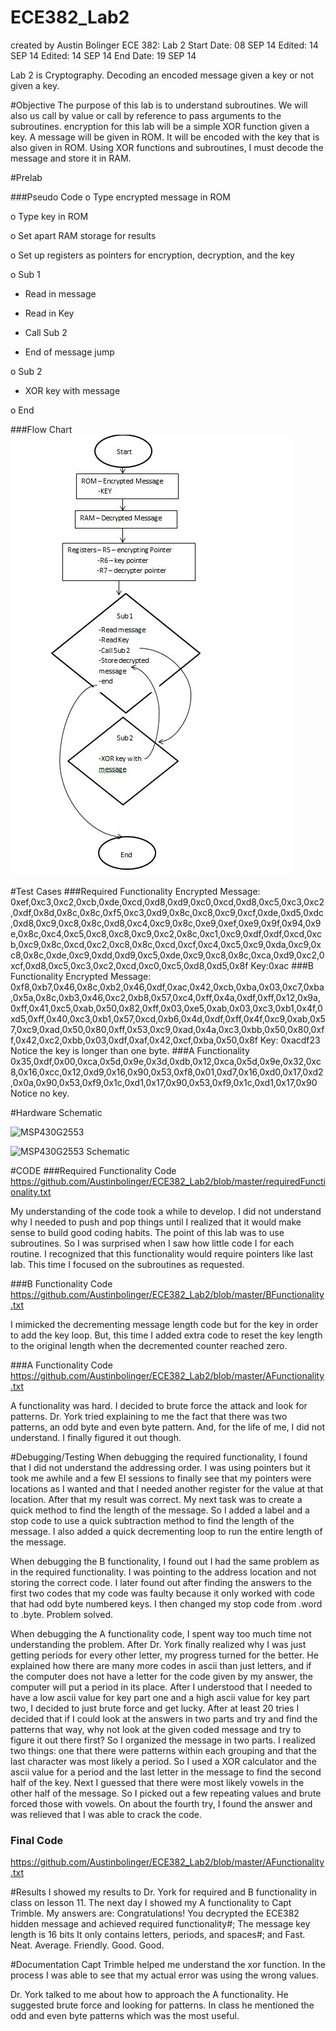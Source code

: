 ECE382_Lab2
===========
created by Austin Bolinger
ECE 382: Lab 2
Start Date: 08 SEP 14
Edited: 14 SEP 14
Edited: 14 SEP 14
End Date: 19 SEP 14

Lab 2 is Cryptography. Decoding an encoded message given a key or not given a key.

#Objective
The purpose of this lab is to understand subroutines. We will also us call by value or call by reference to pass arguments to the subroutines. encryption for this lab will be a simple XOR function given a key. A message will be given in ROM. It will be encoded with the key that is also given in ROM. Using XOR functions and subroutines, I must decode the message and store it in RAM.

#Prelab

###Pseudo Code
o	Type encrypted message in ROM

o	Type key in ROM

o	Set apart RAM storage for results

o	Set up registers as pointers for encryption, decryption, and the key

o	Sub 1

-	Read in message

-	Read in Key

-	Call Sub 2

-	End of message jump

o	Sub 2

-	XOR key with message

o	End 



###Flow Chart
![Flow Chart](https://github.com/Austinbolinger/ECE382_Lab2/blob/master/flowChart.JPG?raw=true "Flow Chart")

#Test Cases
###Required Functionality
Encrypted Message:
0xef,0xc3,0xc2,0xcb,0xde,0xcd,0xd8,0xd9,0xc0,0xcd,0xd8,0xc5,0xc3,0xc2,0xdf,0x8d,0x8c,0x8c,0xf5,0xc3,0xd9,0x8c,0xc8,0xc9,0xcf,0xde,0xd5,0xdc,0xd8,0xc9,0xc8,0x8c,0xd8,0xc4,0xc9,0x8c,0xe9,0xef,0xe9,0x9f,0x94,0x9e,0x8c,0xc4,0xc5,0xc8,0xc8,0xc9,0xc2,0x8c,0xc1,0xc9,0xdf,0xdf,0xcd,0xcb,0xc9,0x8c,0xcd,0xc2,0xc8,0x8c,0xcd,0xcf,0xc4,0xc5,0xc9,0xda,0xc9,0xc8,0x8c,0xde,0xc9,0xdd,0xd9,0xc5,0xde,0xc9,0xc8,0x8c,0xca,0xd9,0xc2,0xcf,0xd8,0xc5,0xc3,0xc2,0xcd,0xc0,0xc5,0xd8,0xd5,0x8f
Key:0xac
###B Functionality
Encrypted Message:
0xf8,0xb7,0x46,0x8c,0xb2,0x46,0xdf,0xac,0x42,0xcb,0xba,0x03,0xc7,0xba,0x5a,0x8c,0xb3,0x46,0xc2,0xb8,0x57,0xc4,0xff,0x4a,0xdf,0xff,0x12,0x9a,0xff,0x41,0xc5,0xab,0x50,0x82,0xff,0x03,0xe5,0xab,0x03,0xc3,0xb1,0x4f,0xd5,0xff,0x40,0xc3,0xb1,0x57,0xcd,0xb6,0x4d,0xdf,0xff,0x4f,0xc9,0xab,0x57,0xc9,0xad,0x50,0x80,0xff,0x53,0xc9,0xad,0x4a,0xc3,0xbb,0x50,0x80,0xff,0x42,0xc2,0xbb,0x03,0xdf,0xaf,0x42,0xcf,0xba,0x50,0x8f
Key: 0xacdf23
Notice the key is longer than one byte.
###A Functionality
0x35,0xdf,0x00,0xca,0x5d,0x9e,0x3d,0xdb,0x12,0xca,0x5d,0x9e,0x32,0xc8,0x16,0xcc,0x12,0xd9,0x16,0x90,0x53,0xf8,0x01,0xd7,0x16,0xd0,0x17,0xd2,0x0a,0x90,0x53,0xf9,0x1c,0xd1,0x17,0x90,0x53,0xf9,0x1c,0xd1,0x17,0x90
Notice no key.


#Hardware Schematic

![MSP430G2553](http://www.kerrywong.com/blog/wp-content/uploads/2012/03/MSP430G2ExtProg3.jpg?raw=true "MSP430G2553")

![MSP430G2553 Schematic](http://cnx.org/resources/485bbea47ead3338e654ae805f15bc09/graphics3.png?raw=true "MSP430G2553 Schematic")

#CODE
###Required Functionality Code
https://github.com/Austinbolinger/ECE382_Lab2/blob/master/requiredFunctionality.txt

My understanding of the code took a while to develop. I did not understand why I needed to push and pop things until I realized that it would make sense to build good coding habits. The point of this lab was to use subroutines. So I was surprised when I saw how little code I for each routine. I recognized that this functionality would require pointers like last lab. This time I focused on the subroutines as requested. 

###B Functionality Code
https://github.com/Austinbolinger/ECE382_Lab2/blob/master/BFunctionality.txt

I mimicked the decrementing message length code but for the key in order to add the key loop. But, this time I added extra code to reset the key length to the original length when the decremented counter reached zero.


###A Functionality Code
https://github.com/Austinbolinger/ECE382_Lab2/blob/master/AFunctionality.txt

A functionality was hard. I decided to brute force the attack and look for patterns. Dr. York tried explaining to me the fact that there was two patterns, an odd byte and even byte pattern. And, for the life of me, I did not understand. I finally figured it out though.


#Debugging/Testing
When debugging the required functionality, I found that I did not understand the addressing order. I was using pointers but it took me awhile and a few EI sessions to finally see that my pointers were locations as I wanted and that I needed another register for the value at that location. After that my result was correct. My next task was to create a quick method to find the length of the message. So I added a label and a stop code to use a quick subtraction method to find the length of the message. I also added a quick decrementing loop to run the entire length of the message.

When debugging the B functionality, I found out I had the same problem as in the required functionality. I was pointing to the address location and not storing the correct code. I later found out after finding the answers to the first two codes that my code was faulty because it only worked with code that had odd byte numbered keys. I then changed my stop code from .word to .byte. Problem solved.

When debugging the A functionality code, I spent way too much time not understanding the problem. After Dr. York finally realized why I was just getting periods for every other letter, my progress turned for the better. He explained how there are many more codes in ascii than just letters, and if the computer does not have a letter for the code given by my answer, the computer will put a period in its place. After I understood that I needed to have a low ascii value for key part one and a high ascii value for key part two, I decided to just brute force and get lucky. After at least 20 tries I decided that if I could look at the answers in two parts and try and find the patterns that way, why not look at the given coded message and try to figure it out there first? So I organized the message in two parts. I realized two things: one that there were patterns within each grouping and that the last character was most likely a period. So I used a XOR calculator and the ascii value for a period and the last letter in the message to find the second half of the key. Next I guessed that there were most likely vowels in the other half of the message. So I picked out a few repeating values and brute forced those with vowels. On about the fourth try, I found the answer and was relieved that I was able to crack the code. 


### Final Code
https://github.com/Austinbolinger/ECE382_Lab2/blob/master/AFunctionality.txt

#Results
I showed my results to Dr. York for required and B functionality in class on lesson 11. The next day I showed my A functionality to Capt Trimble. My answers are: Congratulations!  You decrypted the ECE382 hidden message and achieved required functionality#; The message key length is 16 bits  It only contains letters, periods, and spaces#; and Fast. Neat.  Average. Friendly. Good. Good.

#Documentation
Capt Trimble helped me understand the xor function. In the process I was able to see that my actual error was using the wrong values.

Dr. York talked to me about how to approach the A functionality. He suggested brute force and looking for patterns. In class he mentioned the odd and even byte patterns which was the most useful. 
